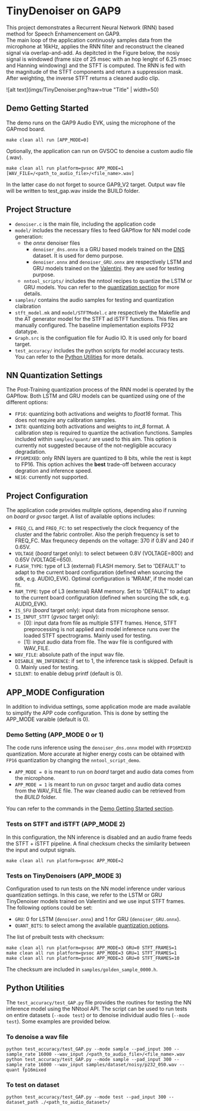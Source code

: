 # TinyDenoiser on GAP9

This project demonstrates a Recurrent Neural Network (RNN) based method for Speech Enhamencement on GAP9.  
The main loop of the application continuosly samples data from the microphone at 16kHz, applies the RNN filter and reconstruct the cleaned signal via overlap-and-add.
As depitcted in the Figure below, the nosiy signal is windowed (frame size of 25 msec with an hop lenght of 6.25 msec and Hanning windowing) and the STFT is computed. 
The RNN is fed with the magnitude of the STFT components and return a suppression mask. After weighting, the inverse STFT returns a cleaned audio clip.

![alt text](imgs/TinyDenoiser.png?raw=true "Title" | width=50)

## Demo Getting Started
The demo runs on the GAP9 Audio EVK, using the microphone of the GAPmod board.
```
make clean all run [APP_MODE=0]
```
Optionally, the application can run on GVSOC to denoise a custom audio file (.wav).
```
make clean all run platform=gvsoc APP_MODE=1 [WAV_FILE=/<path_to_audio_file>/<file_name>.wav]
```
In the latter case do not forget to source GAP9_V2 target. Output wav file will be written to 
test_gap.wav inside the BUILD folder.

## Project Structure
* `denoiser.c` is the main file, including the application code
* `model/` includes the necessary files to feed GAPflow for NN model code generation: 
    * the _onnx_ denoiser files
        * `denoiser_dns.onnx` is a GRU based models trained on the [DNS][dns] dataset. It is used for demo purpose.
        * `denoiser.onnx` and `denoiser_GRU.onnx` are respectively LSTM and GRU models trained on the [Valentini][valentini]. they are used for testing purpose.
    * `nntool_scripts/` includes the nntool recipes to quantize the LSTM or GRU models. You can refer to the [quantization section](#nn-quantization-settings) for more details. 
* `samples/` contains the audio samples for testing and quantization claibration
* `stft_model.mk` and `model/STFTModel.c` are respectively the Makefile and the AT generator model for the STFT ad iSTFT functions. This files are manually configured. The baseline implementation exploits FP32 datatype.
*  `Graph.src` is the configuation file for Audio IO. It is used only for board target.
*  `test_accuracy/` includes the python scripts for model accuracy tests. You can refer to the [Python Utilities](#python-utilities) for more details.

## NN Quantization Settings
The Post-Training quantization process of the RNN model is operated by the GAPflow.
Both LSTM and GRU models can be quantized using one of the different options:
* `FP16`: quantizing both activations and weights to _float16_ format. This does not require any calibration samples.
* `INT8`: quantizing both activations and weights to _int_8_ format. A calibration step is required to quantize the activation functions. Samples included within `samples/quant/` are used to this aim. This option is currently not suggested because of the not-negligible accuracy degradation.
* `FP16MIXED`: only RNN layers are quantized to 8 bits, while the rest is kept to FP16. This option achives the **best** trade-off between accuracy degration and inference speed.
* `NE16`: currently not supported. 


## Project Configuration
The application code provides mulitple options, depending also if running on _board_ or _gvsoc_ target.
A list of available options includes:
* `FREQ_CL` and `FREQ_FC`: to set respectively the clock frequency of the cluster and the fabric controller. Also the periph frequency is set to FREQ_FC. Max frequnecy depends on the voltage: 370 if 0.8V and 240 if 0.65V.
* `VOLTAGE` (_board_ target only): to select between 0.8V (VOLTAGE=800) and 0.65V (VOLTAGE=650).
* `FLASH_TYPE`: type of L3 (external) FLASH memory. Set to 'DEFAULT' to adapt to the current board configuration (defined when sourcing the sdk, e.g. AUDIO_EVK). Optimal configuration is 'MRAM', if the model can fit.
* `RAM_TYPE`: type of L3 (external) RAM memory. Set to 'DEFAULT' to adapt to the current board configuration (defined when sourcing the sdk, e.g. AUDIO_EVK). 
* `IS_SFU` (_board_ target only): input data from microphone sensor.
* `IS_INPUT_STFT` (_gvsoc_ target only): 
    * [0]: input data from file as multiple STFT frames. Hence, STFT preprocessing is not applied and model inference runs over the loaded STFT spectrograms. Mainly used for testing.
    * [1]: input audio data from file. The wav file is configured with WAV_FILE.
* `WAV_FILE`: absolute path of the input wav file. 
* `DISABLE_NN_INFERENCE`: if set to 1, the inference task is skipped. Default is 0. Mainly used for testing.
* `SILENT`: to enable debug printf (default is 0).

## APP_MODE Configuration
In addition to individua settings, some application mode are made available to simplify the APP code configuration. This is done by setting the APP_MODE varaible (default is 0).
### Demo Setting (APP_MODE 0 or 1)
The code runs inference using the `denoiser_dns.onnx` model with  `FP16MIXED` quantization. More accurate at higher energy costs can be obtained with `FP16` quantization by changing the `nntool_script_demo`.
* `APP_MODE = 0` is meant to run on _board_ target and audio data comes from the microphone.
* `APP_MODE = 1` is meant to run on _gvsoc_ target and audio data comes from the WAV_FILE file. The wav cleaned audio can be retrieved from the _BUILD_ folder.

You can refer to the commands in the [Demo Getting Started section](#demo-getting-started).
### Tests on STFT and iSTFT (APP_MODE 2)
In this configuration, the NN inference is disabled and an audio frame feeds the STFT + iSTFT pipeline. A final checksum checks the similarity between the input and output signals. 
```
make clean all run platform=gvsoc APP_MODE=2
```

### Tests on TinyDenoisers (APP_MODE 3)
Configuration used to run tests on the NN model inference under various quantization settings. In this case, we refer to the LSTM or GRU TinyDenoiser models trained on Valentini and we use input STFT frames. The following options could be set:
* `GRU`: 0 for LSTM (`denoiser.onnx`) and 1 for GRU (`denoiser_GRU.onnx`).
* `QUANT_BITS`: to select among the available [quantization options](#nn-quantization-settings).

The list of prebuilt tests with checksum:
```
make clean all run platform=gvsoc APP_MODE=3 GRU=0 STFT_FRAMES=1
make clean all run platform=gvsoc APP_MODE=3 GRU=1 STFT_FRAMES=1
make clean all run platform=gvsoc APP_MODE=3 GRU=0 STFT_FRAMES=10
```
The checksum are included in `samples/golden_sample_0000.h`.


## Python Utilities
The `test_accuracy/test_GAP.py` file provides the routines for testing the NN inference model using the NNtool API. The script can be used to run tests on entire datasets (`--mode test`) or to denoise individual audio files (`--mode test`). Some examples are provided below. 

### To denoise a wav file
```
python test_accuracy/test_GAP.py --mode sample --pad_input 300 --sample_rate 16000 --wav_input /<path_to_audio_file>/<file_name>.wav
python test_accuracy/test_GAP.py --mode sample --pad_input 300 --sample_rate 16000 --wav_input samples/dataset/noisy/p232_050.wav --quant fp16mixed
```

### To test on dataset
```
python test_accuracy/test_GAP.py --mode test --pad_input 300 --dataset_path ./<path_to_audio_dataset>/
```

[dns]: https://www.microsoft.com/en-us/research/academic-program/deep-noise-suppression-challenge-interspeech-2020/
[valentini]: https://datashare.ed.ac.uk/handle/10283/2791


